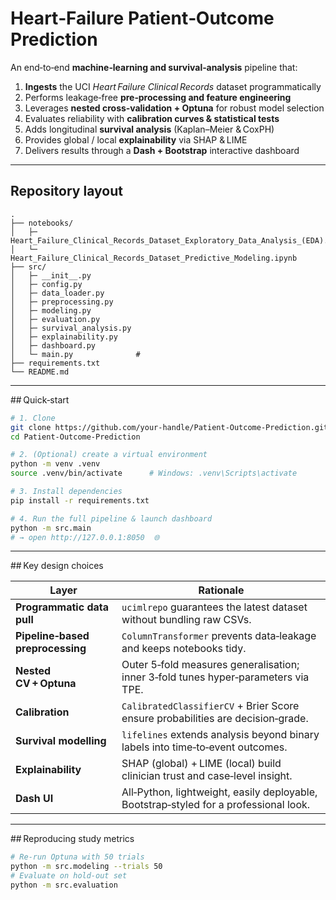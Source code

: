 # Heart‑Failure Patient‑Outcome Prediction

An end‑to‑end **machine‑learning and survival‑analysis** pipeline that:

1. **Ingests** the UCI *Heart Failure Clinical Records* dataset programmatically  
2. Performs leakage‑free **pre‑processing and feature engineering**  
3. Leverages **nested cross‑validation + Optuna** for robust model selection  
4. Evaluates reliability with **calibration curves & statistical tests**  
5. Adds longitudinal **survival analysis** (Kaplan–Meier & CoxPH)  
6. Provides global / local **explainability** via SHAP & LIME  
7. Delivers results through a **Dash + Bootstrap** interactive dashboard

---

## Repository layout

```
.
├── notebooks/
│   ├─ Heart_Failure_Clinical_Records_Dataset_Exploratory_Data_Analysis_(EDA).ipynb        
│   └─ Heart_Failure_Clinical_Records_Dataset_Predictive_Modeling.ipynb     
├── src/                             
│   ├─ __init__.py
│   ├─ config.py           
│   ├─ data_loader.py      
│   ├─ preprocessing.py    
│   ├─ modeling.py          
│   ├─ evaluation.py        
│   ├─ survival_analysis.py
│   ├─ explainability.py   
│   ├─ dashboard.py      
│   └─ main.py              #
├── requirements.txt
└── README.md
```

---

## Quick‑start

```bash
# 1. Clone
git clone https://github.com/your‑handle/Patient‑Outcome‑Prediction.git
cd Patient‑Outcome‑Prediction

# 2. (Optional) create a virtual environment
python -m venv .venv
source .venv/bin/activate      # Windows: .venv\Scripts\activate

# 3. Install dependencies
pip install -r requirements.txt

# 4. Run the full pipeline & launch dashboard
python -m src.main
# → open http://127.0.0.1:8050  🌐
```

---

## Key design choices

| Layer | Rationale |
|-------|-----------|
| **Programmatic data pull** | `ucimlrepo` guarantees the latest dataset without bundling raw CSVs. |
| **Pipeline‑based preprocessing** | `ColumnTransformer` prevents data‑leakage and keeps notebooks tidy. |
| **Nested CV + Optuna** | Outer 5‑fold measures generalisation; inner 3‑fold tunes hyper‑parameters via TPE. |
| **Calibration** | `CalibratedClassifierCV` + Brier Score ensure probabilities are decision‑grade. |
| **Survival modelling** | `lifelines` extends analysis beyond binary labels into time‑to‑event outcomes. |
| **Explainability** | SHAP (global) + LIME (local) build clinician trust and case‑level insight. |
| **Dash UI** | All‑Python, lightweight, easily deployable, Bootstrap‑styled for a professional look. |

---

## Reproducing study metrics

```bash
# Re‑run Optuna with 50 trials
python -m src.modeling --trials 50
# Evaluate on hold‑out set
python -m src.evaluation
```